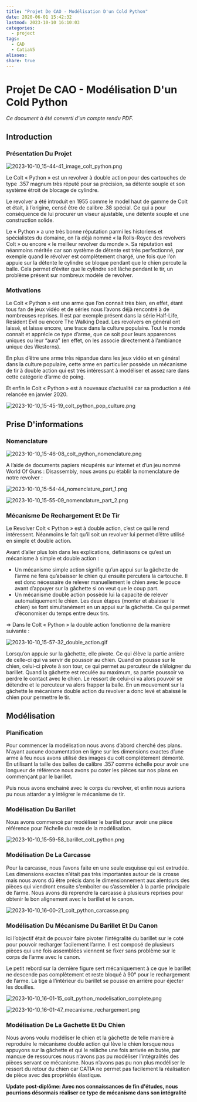 ```yaml
---
title: "Projet De CAO - Modélisation D'un Cold Python"
date: 2020-06-01 15:42:32
lastmod: 2023-10-10 16:10:03
categories:
  - project
tags:
  - CAD
  - CatiaV5
aliases: 
share: true
---
```


# Projet De CAO - Modélisation D'un Cold Python

*Ce document à été converti d'un compte rendu PDF.*

## Introduction

### Présentation Du Projet

![2023-10-10_15-44-41_image_colt_python.png](/images/2023-10-10_15-44-41_image_colt_python.png)

Le Colt « Python » est un revolver à double action pour des cartouches de type .357 magnum très réputé pour sa précision, sa détente souple et son système étroit de blocage de cylindre.

Le revolver a été introduit en 1955 comme le model haut de gamme de Colt et était, à l’origine, censé être de calibre .38 spécial. Ce qui a pour conséquence de lui procurer un viseur ajustable, une détente souple et une construction solide.

Le « Python » a une très bonne réputation parmi les historiens et spécialistes du domaine, on l’a déjà nommé « la Rolls-Royce des revolvers Colt » ou encore « le meilleur revolver du monde ». Sa réputation est néanmoins méritée car son système de détente est très perfectionné, par exemple quand le révolver est complètement chargé, une fois que l’on appuie sur la détente le cylindre se bloque pendant que le chien percute la balle. Cela permet d’éviter que le cylindre soit lâche pendant le tir, un problème présent sur nombreux modèle de revolver.

### Motivations

Le Colt « Python » est une arme que l’on connait très bien, en effet, étant tous fan de jeux vidéo et de séries nous l’avons déjà rencontré à de nombreuses reprises. Il est par exemple présent dans la série Half-Life, Resident Evil ou encore The Walking Dead. Les revolvers en général ont laissé, et laisse encore, une trace dans la culture populaire. Tout le monde connait et apprécie ce type d’arme, que ce soit pour leurs apparences uniques ou leur “aura” (en effet, on les associe directement à l’ambiance unique des Westerns).

En plus d’être une arme très répandue dans les jeux vidéo et en général dans la culture populaire, cette arme en particulier possède un mécanisme de tir à double action qui est très intéressant à modéliser et assez rare dans cette catégorie d’arme de poing.

Et enfin le Colt « Python » est à nouveaux d’actualité car sa production a été relancée en janvier 2020.

![2023-10-10_15-45-19_colt_python_pop_culture.png](/images/2023-10-10_15-45-19_colt_python_pop_culture.png)

## Prise D'informations

### Nomenclature

![2023-10-10_15-46-08_colt_python_nomenclature.png](/images/2023-10-10_15-46-08_colt_python_nomenclature.png)

A l’aide de documents papiers récupérés sur internet et d’un jeu nommé World Of Guns : Disassembly, nous avons pu établir la nomenclature de notre revolver :

![2023-10-10_15-54-44_nomenclature_part_1.png](/images/2023-10-10_15-54-44_nomenclature_part_1.png)

![2023-10-10_15-55-09_nomenclature_part_2.png](/images/2023-10-10_15-55-09_nomenclature_part_2.png)

### Mécanisme De Rechargement Et De Tir

Le Revolver Colt « Python » est à double action, c’est ce qui le rend intéressent. Néanmoins le fait qu’il soit un revolver lui permet d’être utilisé en simple et double action.

Avant d’aller plus loin dans les explications, définissons ce qu’est un mécanisme à simple et double action :

- Un mécanisme simple action signifie qu’un appui sur la gâchette de l’arme ne fera qu’abaisser le chien qui ensuite percutera la cartouche. Il est donc nécessaire de relever manuellement le chien avec le pouce avant d’appuyer sur la gâchette si on veut que le coup part.
- Un mécanisme double action possède lui la capacité de relever automatiquement le chien. Les deux étapes (monter et abaisser le chien) se font simultanément en un appui sur la gâchette. Ce qui permet d’économiser du temps entre deux tirs.

⇒ Dans le Colt « Python » la double action fonctionne de la manière suivante :

![2023-10-10_15-57-32_double_action.gif](/images/2023-10-10_15-57-32_double_action.gif)

Lorsqu’on appuie sur la gâchette, elle pivote. Ce qui élève la partie arrière de celle-ci qui va servir de poussoir au chien. Quand on pousse sur le chien, celui-ci pivote à son tour, ce qui permet au percuteur de s’éloigner du barillet. Quand la gâchette est reculée au maximum, sa partie poussoir va perdre le contact avec le chien. Le ressort de celui-ci va alors pouvoir se détendre et le percuteur va alors frapper la balle. En un mouvement sur la gâchette le mécanisme double action du revolver a donc levé et abaissé le chien pour permettre le tir.

## Modélisation

### Planification

Pour commencer la modélisation nous avons d’abord cherché des plans. N’ayant aucune documentation en ligne sur les dimensions exactes d’une arme à feu nous avons utilisé des images du colt complétement démonté. En utilisant la taille des balles de calibre .357 comme échelle pour avoir une longueur de référence nous avons pu coter les pièces sur nos plans en commençant par le barillet.

Puis nous avons enchainé avec le corps du revolver, et enfin nous aurions pu nous attarder a y intégrer le mécanisme de tir.

### Modélisation Du Barillet

Nous avons commencé par modéliser le barillet pour avoir une pièce référence pour l’échelle du reste de la modélisation.

![2023-10-10_15-59-58_barillet_colt_python.png](/images/2023-10-10_15-59-58_barillet_colt_python.png)

### Modélisation De La Carcasse

Pour la carcasse, nous l’avons faite en une seule esquisse qui est extrudée. Les dimensions exactes n’était pas très importantes autour de la crosse mais nous avons dû être précis dans le dimensionnement aux alentours des pièces qui viendront ensuite s’emboiter ou s’assembler à la partie principale de l’arme. Nous avons dû reprendre la carcasse à plusieurs reprises pour obtenir le bon alignement avec le barillet et le canon.

![2023-10-10_16-00-21_colt_python_carcasse.png](/images/2023-10-10_16-00-21_colt_python_carcasse.png)

### Modélisation Du Mécanisme Du Barillet Et Du Canon

Ici l’objectif était de pouvoir faire pivoter l’intégralité du barillet sur le coté pour pouvoir recharger facilement l’arme. Il est composé de plusieurs pièces qui une fois assemblées viennent se fixer sans problème sur le corps de l’arme avec le canon.

Le petit rebord sur la dernière figure sert mécaniquement à ce que le barillet ne descende pas complètement et reste bloqué à 90° pour le rechargement de l’arme. La tige à l’intérieur du barillet se pousse en arrière pour éjecter les douilles.

![2023-10-10_16-01-15_colt_python_modelisation_complete.png](/images/2023-10-10_16-01-15_colt_python_modelisation_complete.png)

![2023-10-10_16-01-47_mecanisme_rechargement.png](/images/2023-10-10_16-01-47_mecanisme_rechargement.png)

### Modélisation De La Gachette Et Du Chien

Nous avons voulu modéliser le chien et la gâchette de telle manière à reproduire le mécanisme double action qui lève le chien lorsque nous appuyons sur la gâchette et qui le relâche une fois arrivée en butée, par manque de ressources nous n’avons pas pu modéliser l’intégralités des pièces servant ce mécanisme. Nous n’avons pas pu non plus modéliser le ressort du retour du chien car CATIA ne permet pas facilement la réalisation de pièce avec des propriétés élastique.

**Update post-diplôme: Avec nos connaissances de fin d'études, nous pourrions désormais réaliser ce type de mécanisme dans son intégralité**
